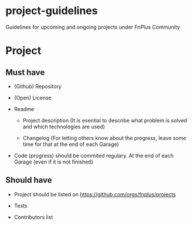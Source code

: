 # project-guidelines

Guidelines for upcoming and ongoing projects under FnPlus Community

# Project

## Must have

- (Github) Repository

- (Open) License

- Readme

  - Project description (It is esential to describe what problem is solved and which technologies are used)

  - Changelog (For letting others know about the progress, leave some time for that at the end of each Garage)

- Code (progress) should be commited regulary. At the end of each Garage (even if it is not finished)

## Should have

- Project should be listed on https://github.com/orgs/fnplus/projects

- Tests

- Contributors list

